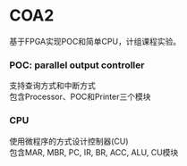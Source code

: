 # COA2
基于FPGA实现POC和简单CPU，计组课程实验。

### POC: parallel output controller
支持查询方式和中断方式  
包含Processor、POC和Printer三个模块

### CPU
使用微程序的方式设计控制器(CU)  
包含MAR, MBR, PC, IR, BR, ACC, ALU, CU模块

